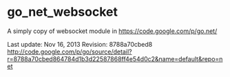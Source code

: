 go_net_websocket
================

A simply copy of websocket module in https://code.google.com/p/go.net/

Last update:
Nov 16, 2013 Revision: 8788a70cbed8
http://code.google.com/p/go/source/detail?r=8788a70cbed864784d1b3d22587868ff4e54d0c2&name=default&repo=net

